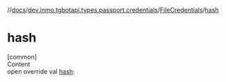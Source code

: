 //[docs](../../../index.md)/[dev.inmo.tgbotapi.types.passport.credentials](../index.md)/[FileCredentials](index.md)/[hash](hash.md)



# hash  
[common]  
Content  
open override val [hash](hash.md):   



